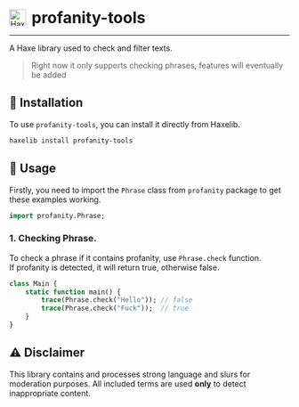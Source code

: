 <div style="display:flex; align-items:center; gap:10px;">
    <img src="https://haxe.org/img/branding/haxe-logo-glyph.png" width="30" alt="Haxe logo">
    <h1 style="margin:0;border-bottom:0;">profanity-tools</h1>
</div>
<hr>

A Haxe library used to check and filter texts.

> Right now it only supports checking phrases, features will eventually be added

## 🔧 Installation
To use `profanity-tools`, you can install it directly from Haxelib.
```bash
haxelib install profanity-tools
```


## 📃 Usage
Firstly, you need to import the `Phrase` class from `profanity` package to get these examples working.

```hx
import profanity.Phrase;
```

### 1. Checking Phrase.
To check a phrase if it contains profanity, use `Phrase.check` function.\
If profanity is detected, it will return true, otherwise false.
```hx
class Main {
    static function main() {
        trace(Phrase.check("Hello")); // false
        trace(Phrase.check("Fuck"));  // true
    }
}
``` 
## ⚠️ Disclaimer

This library contains and processes strong language and slurs for moderation purposes. All included terms are used **only** to detect inappropriate content.
